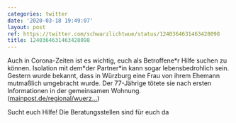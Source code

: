 ```yaml
---
categories: twitter
date: '2020-03-18 19:49:07'
layout: post
ref: https://twitter.com/schwarzlichtwue/status/1240364631463428098
title: 1240364631463428098
---
```

Auch in Corona-Zeiten ist es wichtig, euch als Betroffene\*r Hilfe suchen zu können. Isolation mit dem\*der Partner\*in kann sogar lebensbedrohlich sein.
Gestern wurde bekannt, dass in Würzburg eine Frau von ihrem Ehemann mutmaßlich umgebracht wurde. Der 77-Jährige tötete sie nach ersten Informationen in der gemeinsamen Wohnung. ([mainpost.de/regional/wuerz…](https://www.mainpost.de/regional/wuerzburg/Wuerzburg-77-Jaehriger-toetet-Ehefrau-und-ruft-die-Polizei;art735,10424034?wt_ref))



Sucht euch Hilfe! Die Beratungsstellen sind für euch da